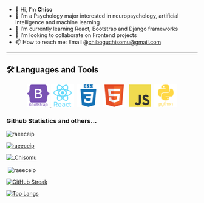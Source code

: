 - 👋 Hi, I’m **Chiso**
- 👀 I’m a Psychology major interested in neuropsychology, artificial intelligence and machine learning
- 🌱 I’m currently learning  React, Bootstrap and Django frameworks
- 💞️ I’m looking to collaborate on Frontend projects
- 📫 How to reach me: Email @chiboguchisomu@gmail.com
---
## :hammer_and_wrench: Languages and Tools
<div align="center">
  <a href="https://getbootstrap.com" target="_blank" rel="noreferrer"> <img src="https://raw.githubusercontent.com/devicons/devicon/master/icons/bootstrap/bootstrap-plain-wordmark.svg" alt="bootstrap" width="60" height="60"/> 
  </a>
  <img src="https://github.com/devicons/devicon/blob/master/icons/react/react-original-wordmark.svg" title="React" alt="React" width="60" height="60"/>&nbsp;
  <img src="https://github.com/devicons/devicon/blob/master/icons/css3/css3-plain-wordmark.svg"  title="CSS3" alt="CSS" width="60" height="60"/>&nbsp;
  <img src="https://github.com/devicons/devicon/blob/master/icons/html5/html5-original.svg" title="HTML5" alt="HTML" width="60" height="60"/>&nbsp;
  <img src="https://github.com/devicons/devicon/blob/master/icons/javascript/javascript-original.svg" title="JavaScript" alt="JavaScript" width="60" height="60"/>&nbsp;
  <img src="https://github.com/devicons/devicon/blob/master/icons/python/python-plain-wordmark.svg" title="Python" alt="Python" width="60" height="60"/>
</div>

### Github Statistics and others...

<p align="left"> <img src="https://komarev.com/ghpvc/?username=raeeceip&label=Profile%20views&color=0e75b6&style=flat" alt="raeeceip" /> </p>

<p align="left"> <a href="https://github.com/ryo-ma/github-profile-trophy"><img src="https://github-profile-trophy.vercel.app/?username=raeeceip&theme=dark" alt="raeeceip" /></a> </p>

<p align="left"> <a href="https://twitter.com/_Chisomu" target="blank"><img src="https://img.shields.io/twitter/follow/_Chisomu?logo=twitter&style=for-the-badge" alt="_Chisomu" /></a> </p>
<p>&nbsp;<img align="center" src="https://github-readme-stats.vercel.app/api?username=raeeceip&theme=dark&show_icons=true&locale=en" alt="raeeceip" /></p>

[![GitHub Streak](http://github-readme-streak-stats.herokuapp.com?user=raeeceip&theme=dark&hide_border=true)](https://git.io/streak-stats)

[![Top Langs](https://github-readme-stats.vercel.app/api/top-langs/?username=raeeceip&layout=compact&theme=vision-friendly-dark)](https://github.com/anuraghazra/github-readme-stats)


<!---
raeeceip/raeeceip is a ✨ special ✨ repository because its `README.md` (this file) appears on your GitHub profile.
You can click the Preview link to take a look at your changes.
--->
